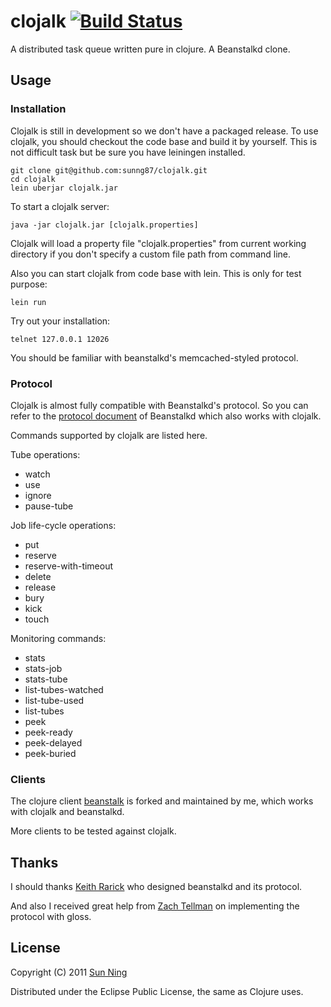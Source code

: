 # clojalk [![Build Status](https://secure.travis-ci.org/sunng87/clojalk.png)](http://travis-ci.org/) #

A distributed task queue written pure in clojure. A Beanstalkd clone.

## Usage ##

### Installation ###

Clojalk is still in development so we don't have a packaged release. 
To use clojalk, you should checkout the code base and build
it by yourself. This is not difficult task but be sure you have
leiningen installed.

    git clone git@github.com:sunng87/clojalk.git
    cd clojalk
    lein uberjar clojalk.jar

To start a clojalk server:

    java -jar clojalk.jar [clojalk.properties]

Clojalk will load a property file "clojalk.properties" from current
working directory if you don't specify a custom file path from command
line.

Also you can start clojalk from code base with lein. This is only for
test purpose:

    lein run

Try out your installation:

    telnet 127.0.0.1 12026

You should be familiar with beanstalkd's memcached-styled protocol.
 
### Protocol ###

Clojalk is almost fully compatible with Beanstalkd's protocol. So you
can refer to the [protocol
document](https://github.com/kr/beanstalkd/blob/master/doc/protocol.txt
"Beanstalkd Protocol") of Beanstalkd which also works with clojalk.

Commands supported by clojalk are listed here.

Tube operations:

* watch
* use
* ignore
* pause-tube

Job life-cycle operations:

* put
* reserve
* reserve-with-timeout
* delete
* release
* bury
* kick
* touch

Monitoring commands:

* stats
* stats-job
* stats-tube
* list-tubes-watched
* list-tube-used
* list-tubes
* peek
* peek-ready
* peek-delayed
* peek-buried

### Clients ###

The clojure client [beanstalk](https://github.com/sunng87/beanstalk
"beanstalk") is forked and maintained by me, which works with clojalk
and beanstalkd.

More clients to be tested against clojalk.

## Thanks ##

I should thanks [Keith Rarick](https://github.com/kr "Keith Rarick")
who designed beanstalkd and its protocol.

And also I received great help from [Zach
Tellman](https://github.com/ztellman "Zach Tellman") on implementing
the protocol with gloss.

## License ###

Copyright (C) 2011 [Sun Ning](http://sunng.info/ "Sun Ning")

Distributed under the Eclipse Public License, the same as Clojure uses. 


